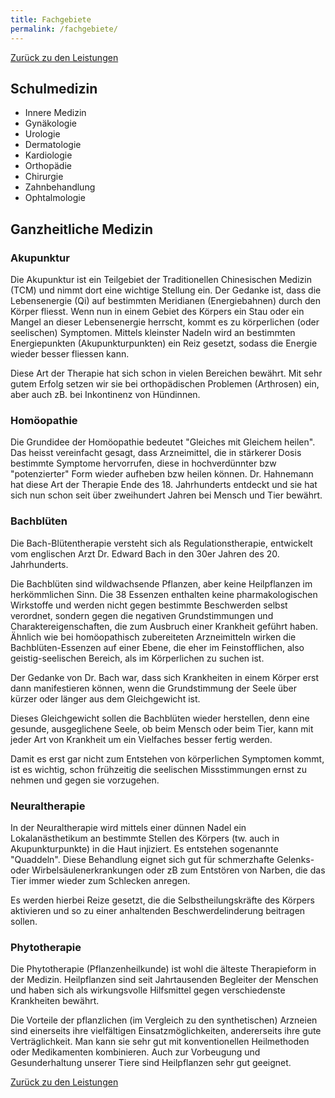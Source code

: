 ```yaml
---
title: Fachgebiete
permalink: /fachgebiete/
---
```


<i class="fa-solid fa-arrow-left-long"></i>  [Zurück zu den Leistungen](/leistungen/)

## Schulmedizin

- Innere Medizin
- Gynäkologie
- Urologie
- Dermatologie
- Kardiologie
- Orthopädie
- Chirurgie
- Zahnbehandlung
- Ophtalmologie


## Ganzheitliche Medizin

### Akupunktur

Die Akupunktur ist ein Teilgebiet der Traditionellen Chinesischen Medizin (TCM) und nimmt dort eine wichtige Stellung ein. Der Gedanke ist, dass die Lebensenergie (Qi) auf bestimmten Meridianen (Energiebahnen) durch den Körper fliesst. Wenn nun in einem Gebiet des Körpers ein Stau oder ein Mangel an dieser Lebensenergie herrscht, kommt es zu körperlichen (oder seelischen) Symptomen. Mittels kleinster Nadeln wird an bestimmten Energiepunkten (Akupunkturpunkten) ein Reiz gesetzt, sodass die Energie wieder besser fliessen kann.

Diese Art der Therapie hat sich schon in vielen Bereichen bewährt. Mit sehr gutem Erfolg setzen wir sie bei orthopädischen Problemen (Arthrosen) ein, aber auch zB. bei Inkontinenz von Hündinnen.

### Homöopathie

Die Grundidee der Homöopathie bedeutet "Gleiches mit Gleichem heilen". Das heisst vereinfacht gesagt, dass Arzneimittel, die in stärkerer Dosis bestimmte Symptome hervorrufen, diese in hochverdünnter bzw "potenzierter" Form wieder aufheben bzw heilen können. Dr. Hahnemann hat diese Art der Therapie Ende des 18. Jahrhunderts entdeckt und sie hat sich nun schon seit über zweihundert Jahren bei Mensch und Tier bewährt.

### Bachblüten

Die Bach-Blütentherapie versteht sich als Regulationstherapie, entwickelt vom englischen Arzt Dr. Edward Bach in den 30er Jahren des 20. Jahrhunderts.

Die Bachblüten sind wildwachsende Pflanzen, aber keine Heilpflanzen im herkömmlichen Sinn. Die 38 Essenzen enthalten keine pharmakologischen Wirkstoffe und werden nicht gegen bestimmte Beschwerden selbst verordnet, sondern gegen die negativen Grundstimmungen und Charaktereigenschaften, die zum Ausbruch einer Krankheit geführt haben. Ähnlich wie bei homöopathisch zubereiteten Arzneimitteln wirken die Bachblüten-Essenzen auf einer Ebene, die eher im Feinstofflichen, also geistig-seelischen Bereich, als im Körperlichen zu suchen ist.

Der Gedanke von Dr. Bach war, dass sich Krankheiten in einem Körper erst dann manifestieren können, wenn die Grundstimmung der Seele über kürzer oder länger aus dem Gleichgewicht ist.

Dieses Gleichgewicht sollen die Bachblüten wieder herstellen, denn eine gesunde, ausgeglichene Seele, ob beim Mensch oder beim Tier, kann mit jeder Art von Krankheit um ein Vielfaches besser fertig werden.

Damit es erst gar nicht zum Entstehen von körperlichen Symptomen kommt, ist es wichtig, schon frühzeitig die seelischen Missstimmungen ernst zu nehmen und gegen sie vorzugehen.

### Neuraltherapie

In der Neuraltherapie wird mittels einer dünnen Nadel ein Lokalanästhetikum an bestimmte Stellen des Körpers (tw. auch in Akupunkturpunkte) in die Haut injiziert. Es entstehen sogenannte "Quaddeln". Diese Behandlung eignet sich gut für schmerzhafte Gelenks- oder Wirbelsäulenerkrankungen oder zB zum Entstören von Narben, die das Tier immer wieder zum Schlecken anregen.

Es werden hierbei Reize gesetzt, die die Selbstheilungskräfte des Körpers aktivieren und so zu einer anhaltenden Beschwerdelinderung beitragen sollen.

### Phytotherapie

Die Phytotherapie (Pflanzenheilkunde) ist wohl die älteste Therapieform in der Medizin. Heilpflanzen sind seit Jahrtausenden Begleiter der Menschen und haben sich als wirkungsvolle Hilfsmittel gegen verschiedenste Krankheiten bewährt.

Die Vorteile der pflanzlichen (im Vergleich zu den synthetischen) Arzneien sind einerseits ihre vielfältigen Einsatzmöglichkeiten, andererseits ihre gute Verträglichkeit. Man kann sie sehr gut mit konventionellen Heilmethoden oder Medikamenten kombinieren. Auch zur Vorbeugung und Gesunderhaltung unserer Tiere sind Heilpflanzen sehr gut geeignet.

<i class="fa-solid fa-arrow-left-long"></i>  [Zurück zu den Leistungen](/leistungen/)